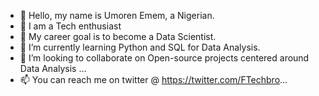 - 👋 Hello, my name is Umoren Emem, a Nigerian.
- 💞️ I am a Tech enthusiast
- 👀 My career goal is to become a Data Scientist.
- 🌱 I’m currently learning Python and SQL for Data Analysis.
- 💞️ I’m looking to collaborate on Open-source projects centered around Data Analysis  ...
- 📫 You can reach me on twitter @ https://twitter.com/FTechbro...

<!---
Emem-Data/Emem-Data is a ✨ special ✨ repository because its `README.md` (this file) appears on your GitHub profile.
You can click the Preview link to take a look at your changes.
--->
